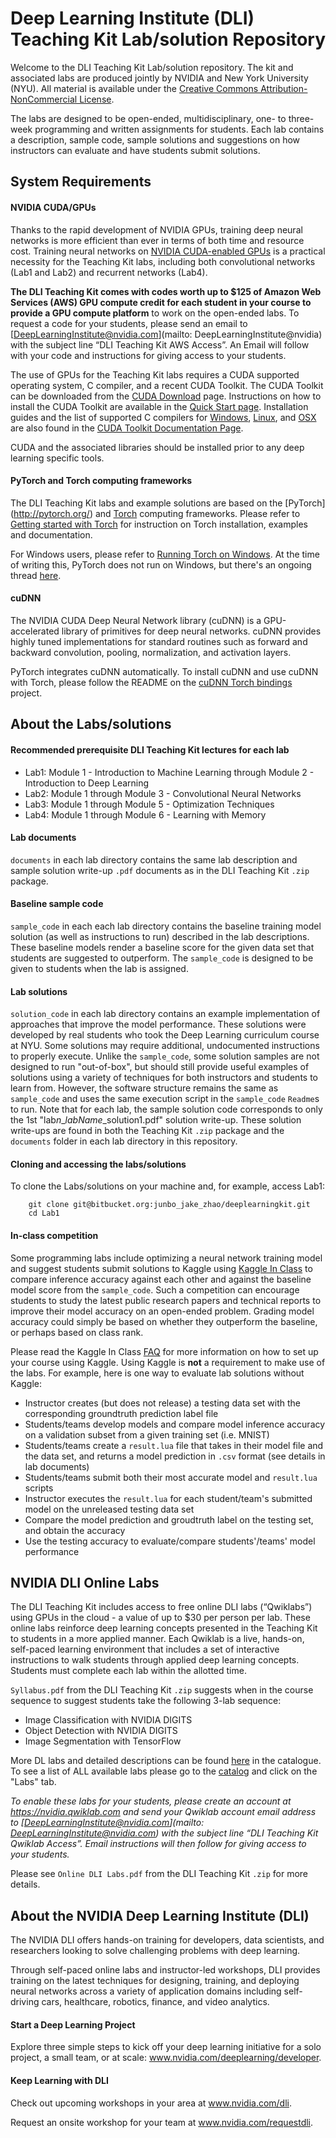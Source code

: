 # Deep Learning Institute (DLI) Teaching Kit Lab/solution Repository

Welcome to the DLI Teaching Kit Lab/solution repository. The kit and associated labs are produced jointly by NVIDIA and New York University (NYU).  All material is available under the [Creative Commons Attribution-NonCommercial License](http://creativecommons.org/licenses/by-nc/4.0/).

The labs are designed to be open-ended, multidisciplinary, one- to three-week programming and written assignments for students. Each lab contains a description, sample code, sample solutions and suggestions on how instructors can evaluate and have students submit solutions. 

## System Requirements

#### NVIDIA CUDA/GPUs

Thanks to the rapid development of NVIDIA GPUs, training deep neural networks is more efficient than ever in terms of both time and resource cost. Training neural networks on [NVIDIA CUDA-enabled GPUs](https://developer.nvidia.com/cuda-gpus) is a practical necessity for the Teaching Kit labs, including both convolutional networks (Lab1 and Lab2) and recurrent networks (Lab4).

**The DLI Teaching Kit comes with codes worth up to $125 of Amazon Web Services (AWS) GPU compute credit for each student in your course to provide a GPU compute platform** to work on the open-ended labs. To request a code for your students, please send an email to [DeepLearningInstitute@nvidia.com](mailto: DeepLearningInstitute@nvidia) with the subject line “DLI Teaching Kit AWS Access”. An Email will follow with your code and instructions for giving access to your students.

The use of GPUs for the Teaching Kit labs requires a CUDA supported operating system, C compiler, and a recent CUDA Toolkit. The CUDA Toolkit can be downloaded
from the [CUDA Download](https://developer.nvidia.com/cuda-downloads) page. Instructions on how to install the CUDA Toolkit are available in the
[Quick Start page](http://docs.nvidia.com/cuda/cuda-quick-start-guide/index.html). Installation guides and the list of supported C compilers for [Windows](http://docs.nvidia.com/cuda/cuda-installation-guide-microsoft-windows/index.html), [Linux](http://docs.nvidia.com/cuda/cuda-installation-guide-linux/index.html), and
[OSX](http://docs.nvidia.com/cuda/cuda-installation-guide-mac-os-x/index.html) are also found in the [CUDA Toolkit Documentation Page](http://docs.nvidia.com/cuda/index.html).

CUDA and the associated libraries should be installed prior to any deep learning specific tools.

#### PyTorch and Torch computing frameworks
    
The DLI Teaching Kit labs and example solutions are based on the [PyTorch] (http://pytorch.org/) and [Torch](http://torch.ch) computing frameworks. Please refer to [Getting started with Torch](http://torch.ch/docs/getting-started.html) for instruction on Torch installation, examples and documentation.

For Windows users, please refer to [Running Torch on Windows](https://github.com/torch/torch7/wiki/Windows#using-a-virtual-machine). At the time of writing this, PyTorch does not run on Windows, but there's an ongoing thread [here](https://github.com/pytorch/pytorch/issues/494).

#### cuDNN

The NVIDIA CUDA Deep Neural Network library (cuDNN) is a GPU-accelerated library of primitives for deep neural networks. cuDNN provides highly tuned implementations for standard routines such as forward and backward convolution, pooling, normalization, and activation layers.

PyTorch integrates cuDNN automatically. To install cuDNN and use cuDNN with Torch, please follow the README on the [cuDNN Torch bindings](https://github.com/soumith/cudnn.torch) project.

## About the Labs/solutions

#### Recommended prerequisite DLI Teaching Kit lectures for each lab
* Lab1: Module 1 - Introduction to Machine Learning through Module 2 - Introduction to Deep Learning
* Lab2: Module 1 through Module 3 - Convolutional Neural Networks
* Lab3: Module 1 through Module 5 - Optimization Techniques
* Lab4: Module 1 through Module 6 - Learning with Memory

#### Lab documents
`documents` in each lab directory contains the same lab description and sample solution write-up `.pdf` documents as in the DLI Teaching Kit `.zip` package.

#### Baseline sample code
`sample_code` in each each lab directory contains the baseline training model solution (as well as instructions to run) described in the lab descriptions. These baseline models render a baseline score for the given data set that students are suggested to outperform. The `sample_code` is designed to be given to students when the lab is assigned.

#### Lab solutions
`solution_code` in each lab directory contains an example implementation of approaches that improve the model performance. These solutions were developed by real students who took the Deep Learning curriculum course at NYU. Some solutions may require additional, undocumented instructions to properly execute. 
Unlike the `sample_code`, some solution samples are not designed to run "out-of-box", but should still provide useful examples of solutions using a variety of techniques for both instructors and students to learn from.
However, the software structure remains the same as `sample_code` and uses the same execution script in the `sample_code` `Readme`s to run. 
Note that for each lab, the sample solution code corresponds to only the 1st "lab*n*_*labName*_solution1.pdf" solution write-up. These solution write-ups are found in both the Teaching Kit `.zip` package and the `documents` folder in each lab directory in this repository.

#### Cloning and accessing the labs/solutions

To clone the Labs/solutions on your machine and, for example, access Lab1:
```
    git clone git@bitbucket.org:junbo_jake_zhao/deeplearningkit.git
    cd Lab1
```

#### In-class competition    
Some programming labs include optimizing a neural network training model and suggest students submit solutions to Kaggle using [Kaggle In Class](https://inclass.kaggle.com/) to compare inference accuracy against each other and against the baseline model score from the `sample_code`. Such a competition can encourage students to study the latest public research papers and technical reports to improve their model accuracy on an open-ended problem. Grading model accuracy could simply be based on whether they outperform the baseline, or perhaps based on class rank.

Please read the Kaggle In Class [FAQ](https://www.kaggle.com/wiki/KaggleInClass) for more information on how to set up your course using Kaggle. Using Kaggle is **not** a requirement to make use of the labs. For example, here is one way to evaluate lab solutions without Kaggle:

- Instructor creates (but does not release) a testing data set with the corresponding groundtruth prediction label file
- Students/teams develop models and compare model inference accuracy on a validation subset from a given training set (i.e. MNIST)
- Students/teams create a `result.lua` file that takes in their model file and the data set, and returns a model prediction in `.csv` format (see details in lab documents)
- Students/teams submit both their most accurate model and `result.lua` scripts
- Instructor executes the `result.lua` for each student/team's submitted model on the unreleased testing data set
- Compare the model prediction and groudtruth label on the testing set, and obtain the accuracy
- Use the testing accuracy to evaluate/compare students'/teams' model performance

## NVIDIA DLI Online Labs

The DLI Teaching Kit includes access to free online DLI labs (“Qwiklabs”) using GPUs in the cloud - a value of up to $30 per person per lab. These online labs reinforce deep learning concepts presented in the Teaching Kit to students in a more applied manner. Each Qwiklab is a live, hands-on, self-paced learning environment that includes a set of interactive instructions to walk students through applied deep learning concepts. Students must complete each lab within the allotted time.

`Syllabus.pdf` from the DLI Teaching Kit `.zip` suggests when in the course sequence to suggest students take the following 3-lab sequence:

* Image Classification with NVIDIA DIGITS
* Object Detection with NVIDIA DIGITS
* Image Segmentation with TensorFlow

More DL labs and detailed descriptions can be found [here](https://nvidia.qwiklab.com/tags/Deep%20Learning) in the catalogue. To see a list of ALL available labs please go to the [catalog](https://nvidia.qwiklab.com/catalog) and click on the "Labs" tab.

*To enable these labs for your students, please create an account at https://nvidia.qwiklab.com and send your Qwiklab account email address to [DeepLearningInstitute@nvidia.com](mailto: DeepLearningInstitute@nvidia.com) with the subject line “DLI Teaching Kit Qwiklab Access”. Email instructions will then follow for giving access to your students.*

Please see `Online DLI Labs.pdf` from the DLI Teaching Kit `.zip` for more details.

## About the NVIDIA Deep Learning Institute (DLI)
The NVIDIA DLI offers hands-on training for developers, data scientists, and researchers looking to solve challenging problems with deep learning.

Through self-paced online labs and instructor-led workshops, DLI provides training on the latest techniques for designing, training, and deploying neural networks across a variety of application domains including self-driving cars, healthcare, robotics, finance, and video analytics.

#### Start a Deep Learning Project
Explore three simple steps to kick off your deep learning initiative for a solo project, a small team, or at scale: www.nvidia.com/deeplearning/developer.

#### Keep Learning with DLI
Check out upcoming workshops in your area at www.nvidia.com/dli. 

Request an onsite workshop for your team at www.nvidia.com/requestdli.